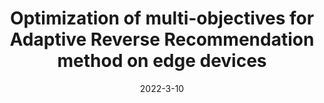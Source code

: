 ---
title: "Optimization of multi-objectives for Adaptive Reverse Recommendation method on edge devices"
collection: publications
permalink: /publication/2022-adaptive-reverse-recommendation
date: 2022-3-10
venue: '13th International Conference on Computing Communication and Networking Technologies (ICCCNT)'
paperurl: 'https://ieeexplore.ieee.org/document/9984572'
link: 'https://ieeexplore.ieee.org/stamp/stamp.jsp?tp=&arnumber=9984572'
#code: 'https://doi.org/10.7910/DVN/VUY8UI'
#github: 'https://github.com/jayrobwilliams/Peace-Agreement-Strength'
citation: 'W. Dcosta, M. S. M, S. V. Gurlahosur and U. Kulkarni, "Optimization of multi-objectives for Adaptive Reverse Recommendation method on edge devices," 2022 13th International Conference on Computing Communication and Networking Technologies (ICCCNT), Kharagpur, India, 2022, pp. 1-6, doi: 10.1109/ICCCNT54827.2022.9984572.'
---